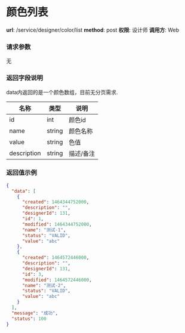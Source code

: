 颜色列表
=======

**url**: /service/designer/color/list
**method**: post
**权限**: 设计师
**调用方**: Web

### 请求参数

无

### 返回字段说明

data内返回的是一个颜色数组，目前无分页需求.

|     名称    |  类型  |    说明   |
|-------------|--------|-----------|
| id          | int    | 颜色id    |
| name        | string | 颜色名称  |
| value       | string | 色值      |
| description | string | 描述/备注 |

### 返回值示例

```json
{
  "data": [
    {
      "created": 1464344752000,
      "description": "",
      "designerId": 131,
      "id": 1,
      "modified": 1464344752000,
      "name": "测试-1",
      "status": "VALID",
      "value": "abc"
    },
    {
      "created": 1464572446000,
      "description": "",
      "designerId": 131,
      "id": 3,
      "modified": 1464572446000,
      "name": "测试-2",
      "status": "VALID",
      "value": "abc"
    }
  ],
  "message": "成功",
  "status": 100
}
```